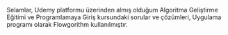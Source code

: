 Selamlar, 
Udemy platformu üzerinden almış olduğum Algoritma Geliştirme Eğitimi ve Programlamaya Giriş kursundaki sorular ve çözümleri,
Uygulama programı olarak Flowgorithm kullanılmıştır.
